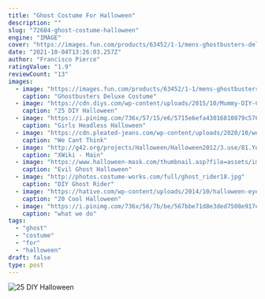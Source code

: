 ```yaml
---
title: "Ghost Costume For Halloween"
description: ""
slug: "72684-ghost-costume-halloween"
engine: "IMAGE"
cover: "https://images.fun.com/products/63452/1-1/mens-ghostbusters-deluxe-costume.jpg"
date: "2021-10-04T13:26:03.257Z"
author: "Francisco Pierce"
ratingValue: "1.9"
reviewCount: "13"
images:
  - image: "https://images.fun.com/products/63452/1-1/mens-ghostbusters-deluxe-costume.jpg"
    caption: "Ghostbusters Deluxe Costume"
  - image: "https://cdn.diys.com/wp-content/uploads/2015/10/Mummy-DIY-Costume.jpg"
    caption: "25 DIY Halloween"
  - image: "https://i.pinimg.com/736x/57/15/e6/5715e6efa43016810879c5762d7d44fc--christmas-holidays-girl-halloween-costumes.jpg"
    caption: "Girls Headless Halloween"
  - image: "https://cdn.pleated-jeans.com/wp-content/uploads/2020/10/we-cant-think-of-halloween-costumes-without-thinking-of-jeff-and-obvious-plant-3.jpg"
    caption: "We Cant Think"
  - image: "http://g42.org/projects/Halloween/Halloween2012/3.use/81.YodaAtIpass.IMG_1549.jpg"
    caption: "XWiki - Main"
  - image: "https://www.halloween-mask.com/thumbnail.asp?file=assets/images/grprev/12/evil_ghost_26327grprv.jpg&maxx=500&maxy=0"
    caption: "Evil Ghost Halloween"
  - image: "http://photos.costume-works.com/full/ghost_rider18.jpg"
    caption: "DIY Ghost Rider"
  - image: "https://hative.com/wp-content/uploads/2014/10/halloween-eye-makeup/16-halloween-eye-makeup-ideas.jpg"
    caption: "20 Cool Halloween"
  - image: "https://i.pinimg.com/736x/56/7b/be/567bbe71d8e3ded7508e917e03f7bb56.jpg"
    caption: "what we do"
tags:
  - "ghost"
  - "costume"
  - "for"
  - "halloween"
draft: false
type: post
---
```



![25 DIY Halloween](https://cdn.diys.com/wp-content/uploads/2015/10/Mummy-DIY-Costume.jpg "25 DIY Halloween")


<!--inArticleAds-->

<!--galleryOne-->


<!--inArticleAds-->

<!--galleryTwo-->


<!--galleryThree-->

